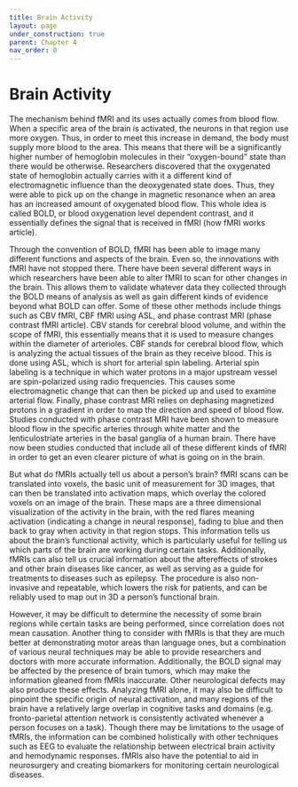 ```yaml
---
title: Brain Activity
layout: page
under_construction: true
parent: Chapter 4
nav_order: 0
---
```


# Brain Activity
The mechanism behind fMRI and its uses actually comes from blood flow. When a specific area of the brain is activated, the neurons in that region use more oxygen. Thus, in order to meet this increase in demand, the body must supply more blood to the area. This means that there will be a significantly higher number of hemoglobin molecules in their “oxygen-bound” state than there would be otherwise. Researchers discovered that the oxygenated state of hemoglobin actually carries with it a different kind of electromagnetic influence than the deoxygenated state does. Thus, they were able to pick up on the change in magnetic resonance when an area has an increased amount of oxygenated blood flow. This whole idea is called BOLD, or blood oxygenation level dependent contrast, and it essentially defines the signal that is received in fMRI (how fMRI works article).

Through the convention of BOLD, fMRI has been able to image many different functions and aspects of the brain. Even so, the innovations with fMRI have not stopped there. There have been several different ways in which researchers have been able to alter fMRI to scan for other changes in the brain. This allows them to validate whatever data they collected through the BOLD means of analysis as well as gain different kinds of evidence beyond what BOLD can offer. Some of these other methods include things such as CBV fMRI, CBF fMRI using ASL, and phase contrast MRI (phase contrast fMRI article). CBV stands for cerebral blood volume, and within the scope of fMRI, this essentially means that it is used to measure changes within the diameter of arterioles. CBF stands for cerebral blood flow, which is analyzing the actual tissues of the brain as they receive blood. This is done using ASL, which is short for arterial spin labeling. Arterial spin labeling is a technique in which water protons in a major upstream vessel are spin-polarized using radio frequencies. This causes some electromagnetic change that can then be picked up and used to examine arterial flow. Finally, phase contrast MRI relies on dephasing magnetized protons in a gradient in order to map the direction and speed of blood flow. Studies conducted with phase contrast MRI have been shown to measure blood flow in the specific arteries through white matter and the lenticulostriate arteries in the basal ganglia of a human brain. There have now been studies conducted that include all of these different kinds of fMRI in order to get an even clearer picture of what is going on in the brain.

But what do fMRIs actually tell us about a person’s brain? fMRI scans can be translated into voxels, the basic unit of measurement for 3D images, that can then be translated into activation maps, which overlay the colored voxels on an image of the brain. These maps are a three dimensional visualization of the activity in the brain, with the red flares meaning activation (indicating a change in neural response), fading to blue and then back to gray when activity in that region stops. This information tells us about the brain’s functional activity, which is particularly useful for telling us which parts of the brain are working during certain tasks. Additionally, fMRIs can also tell us crucial information about the aftereffects of strokes and other brain diseases like cancer, as well as serving as a guide for treatments to diseases such as epilepsy. The procedure is also non-invasive and repeatable, which lowers the risk for patients, and can be reliably used to map out in 3D a person’s functional brain.

However, it may be difficult to determine the necessity of some brain regions while certain tasks are being performed, since correlation does not mean causation. Another thing to consider with fMRIs is that they are much better at demonstrating motor areas than language ones, but a combination of various neural techniques may be able to provide researchers and doctors with more accurate information. Additionally, the BOLD signal may be affected by the presence of brain tumors, which may make the information gleaned from fMRIs inaccurate. Other neurological defects may also produce these effects. Analyzing fMRI alone, it may also be difficult to pinpoint the specific origin of neural activation, and many regions of the brain have a relatively large overlap in cognitive tasks and domains (e.g. fronto-parietal attention network is consistently activated whenever a person focuses on a task). Though there may be limitations to the usage of fMRIs, the information can be combined holistically with other techniques such as EEG to evaluate the relationship between electrical brain activity and hemodynamic responses. fMRIs also have the potential to aid in neurosurgery and creating biomarkers for monitoring certain neurological diseases.